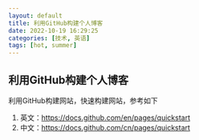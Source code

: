 ```yaml
---
layout: default
title: 利用GitHub构建个人博客
date: 2022-10-19 16:29:25
categories: [技术, 英语]
tags: [hot, summer]
---
```


## 利用GitHub构建个人博客

利用GitHub构建网站，快速构建网站，参考如下

1. 英文：https://docs.github.com/en/pages/quickstart
2. 中文：https://docs.github.com/cn/pages/quickstart

